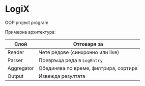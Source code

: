 # LogiX 

OOP project program

Примерна архитектура: 

| Слой       | Отговаря за                           |
| ---------- | ------------------------------------- |
| Reader     | Чете редове (синхронно или live)      |
| Parser     | Превръща реда в `LogEntry`            |
| Aggregator | Обединява по време, филтрира, сортира |
| Output     | Извежда резултата                     |